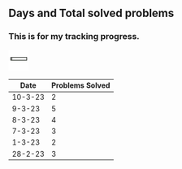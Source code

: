 ## Days and Total solved problems
### This is for my tracking progress. 
<img src="./static/progress-bar.gif" height="40px" />

| Date | Problems Solved |
|---|---|
| 10-3-23 | 2 |
| 9-3-23 | 5 |
| 8-3-23 | 4 |
| 7-3-23 | 3 |
| 1-3-23 | 2 |
| 28-2-23 | 3 |
